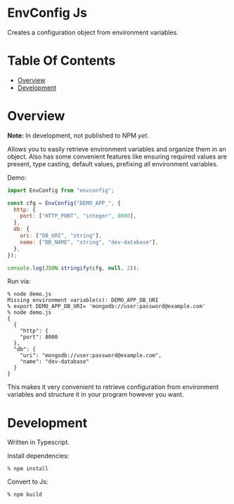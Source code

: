 # EnvConfig Js
Creates a configuration object from environment variables.

# Table Of Contents
- [Overview](#overview)
- [Development](#development)

# Overview
**Note:** In development, not published to NPM *yet*.  

Allows you to easily retrieve environment variables and organize them in an 
object. Also has some convenient features like ensuring required values are 
present, type casting, default values, prefixing all environment variables.

Demo:

```js
import EnvConfig from "envconfig";

const cfg = EnvConfig("DEMO_APP_", {
  http: {
    port: ["HTTP_PORT", "integer", 8000],
  },
  db: {
    uri: ["DB_URI", "string"],
    name: ["DB_NAME", "string", "dev-database"],
  },
});

console.log(JSON.stringify(cfg, null, 2));
```

Run via:

```
% node demo.js
Missing environment variable(s): DEMO_APP_DB_URI
% export DEMO_APP_DB_URI= 'mongodb://user:password@example.com'
% node demo.js
{
  {
    "http": {
    "port": 8000
  },
  "db": {
    "uri": "mongodb://user:password@example.com",
    "name": "dev-database"
  }
}
```

This makes it very convenient to retrieve configuration from environment 
variables and structure it in your program however you want.

# Development
Written in Typescript.

Install dependencies:

```
% npm install
```

Convert to Js:

```
% npm build
```
